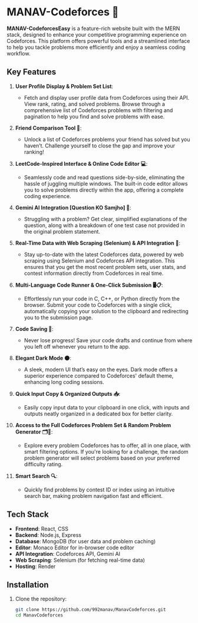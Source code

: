 # MANAV-Codeforces 🚀

**MANAV-CodeforcesEasy** is a feature-rich website built with the MERN stack, designed to enhance your competitive programming experience on Codeforces. This platform offers powerful tools and a streamlined interface to help you tackle problems more efficiently and enjoy a seamless coding workflow.

## Key Features

1. **User Profile Display & Problem Set List**:
   - Fetch and display user profile data from Codeforces using their API. View rank, rating, and solved problems. Browse through a comprehensive list of Codeforces problems with filtering and pagination to help you find and solve problems with ease.

2. **Friend Comparison Tool 👫**:
   - Unlock a list of Codeforces problems your friend has solved but you haven’t. Challenge yourself to close the gap and improve your ranking!

3. **LeetCode-Inspired Interface & Online Code Editor 💻**:
   - Seamlessly code and read questions side-by-side, eliminating the hassle of juggling multiple windows. The built-in code editor allows you to solve problems directly within the app, offering a complete coding experience.

4. **Gemini AI Integration [Question KO Samjho] 🤖**:
   - Struggling with a problem? Get clear, simplified explanations of the question, along with a breakdown of one test case not provided in the original problem statement.

5. **Real-Time Data with Web Scraping (Selenium) & API Integration 🔄**:
   - Stay up-to-date with the latest Codeforces data, powered by web scraping using Selenium and Codeforces API integration. This ensures that you get the most recent problem sets, user stats, and contest information directly from Codeforces in real time.

6. **Multi-Language Code Runner & One-Click Submission 🖥️📋**:
   - Effortlessly run your code in C, C++, or Python directly from the browser. Submit your code to Codeforces with a single click, automatically copying your solution to the clipboard and redirecting you to the submission page.

7. **Code Saving 💾**:
   - Never lose progress! Save your code drafts and continue from where you left off whenever you return to the app.

8. **Elegant Dark Mode 🌑**:
   - A sleek, modern UI that’s easy on the eyes. Dark mode offers a superior experience compared to Codeforces' default theme, enhancing long coding sessions.

9. **Quick Input Copy & Organized Outputs 📥**:
   - Easily copy input data to your clipboard in one click, with inputs and outputs neatly organized in a dedicated box for better clarity.

10. **Access to the Full Codeforces Problem Set & Random Problem Generator 🗂️🎲**:
    - Explore every problem Codeforces has to offer, all in one place, with smart filtering options. If you're looking for a challenge, the random problem generator will select problems based on your preferred difficulty rating.

11. **Smart Search 🔍**:
    - Quickly find problems by contest ID or index using an intuitive search bar, making problem navigation fast and efficient.

## Tech Stack

- **Frontend**: React, CSS
- **Backend**: Node.js, Express
- **Database**: MongoDB (for user data and problem caching)
- **Editor**: Monaco Editor for in-browser code editor
- **API Integration**: Codeforces API, Gemini AI
- **Web Scraping**: Selenium (for fetching real-time data)
- **Hosting**: Render

## Installation

1. Clone the repository:

   ```bash
   git clone https://github.com/992manav/ManavCodeforces.git
   cd ManavCodeforces
